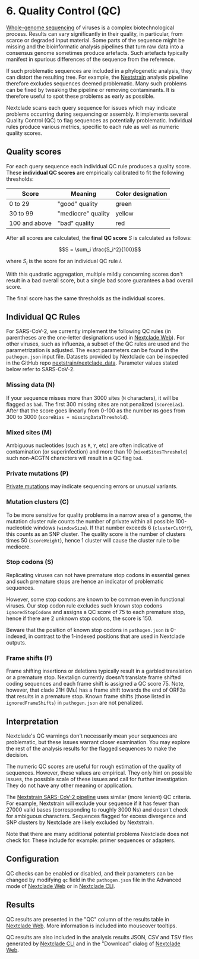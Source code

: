 # 6. Quality Control (QC)

[Whole-genome sequencing](https://en.wikipedia.org/wiki/Whole_genome_sequencing) of viruses is a complex biotechnological process. Results can vary significantly in their quality, in particular, from scarce or degraded input material. Some parts of the sequence might be missing and the bioinformatic analysis pipelines that turn raw data into a consensus genome sometimes produce artefacts. Such artefacts typically manifest in spurious differences of the sequence from the reference.

If such problematic sequences are included in a phylogenetic analysis, they can distort the resulting tree. For example, the [Nextstrain](https://nextstrain.org) analysis pipeline therefore excludes sequences deemed problematic. Many such problems can be fixed by tweaking the pipeline or removing contaminants. It is therefore useful to spot these problems as early as possible.

Nextclade scans each query sequence for issues which may indicate problems occurring during sequencing or assembly. It implements several Quality Control (QC) to flag sequences as potentially problematic. Individual rules produce various metrics, specific to each rule as well as numeric quality scores.

## Quality scores

For each query sequence each individual QC rule produces a quality score. These **individual QC scores** are empirically calibrated to fit the following thresholds:

| Score         | Meaning            | Color designation |
|---------------|--------------------|-------------------|
| 0 to 29       | "good" quality     | green             |
| 30 to 99      | "mediocre" quality | yellow            |
| 100 and above | "bad" quality      | red               |

After all scores are calculated, the **final QC score** $S$ is calculated as follows:

$$S = \sum_i \frac{S_i^2}{100}$$

where $S_i$ is the score for an individual QC rule $i$.

With this quadratic aggregation, multiple mildly concerning scores don't result in a bad overall score, but a single bad score guarantees a bad overall score.

The final score has the same thresholds as the individual scores.

## Individual QC Rules

For SARS-CoV-2, we currently implement the following QC rules (in parentheses are the one-letter designations used in [Nextclade Web](../nextclade-web/index.rst)). For other viruses, such as influenza, a subset of the QC rules are used and the parametrization is adjusted. The exact parameters can be found in the `pathogen.json` input file. Datasets provided by Nextclade can be inspected in the GitHub repo [nextstrain/nextclade_data](https://github.com/nextstrain/nextclade_data).
Parameter values stated below refer to SARS-CoV-2.

### Missing data (N)

If your sequence misses more than 3000 sites (`N` characters), it will be flagged as `bad`. The first 300 missing sites are not penalized (`scoreBias`). After that the score goes linearly from 0-100 as the number `N`s goes from 300 to 3000 (`scoreBias + missingDataThreshold`).

### Mixed sites (M)

Ambiguous nucleotides (such as `R`, `Y`, etc) are often indicative of contamination (or superinfection) and more than 10 (`mixedSitesThreshold`) such non-ACGTN characters will result in a QC flag `bad`.

### Private mutations (P)

[Private mutations](./05-mutation-calling.md#private-mutations) may indicate sequencing errors or unusual variants.

### Mutation clusters (C)

To be more sensitive for quality problems in a narrow area of a genome, the mutation cluster rule counts the number of private within all possible 100-nucleotide windows (`windowSize`).
If that number exceeds 6 (`clusterCutOff`), this counts as an SNP cluster.
The quality score is the number of clusters times 50 (`scoreWeight`), hence 1 cluster will cause the cluster rule to be mediocre.

### Stop codons (S)

Replicating viruses can not have premature stop codons in essential genes and such premature stops are hence an indicator of problematic sequences.

However, some stop codons are known to be common even in functional viruses. Our stop codon rule excludes such known stop codons `ignoredStopCodons` and assigns a QC score of 75 to each premature stop, hence if there are 2 unknown stop codons, the score is 150.

Beware that the position of known stop codons in `pathogen.json` is 0-indexed, in contrast to the 1-indexed positions that are used in Nextclade outputs.

### Frame shifts (F)

Frame shifting insertions or deletions typically result in a garbled translation or a premature stop. Nextalign currently doesn't translate frame shifted coding sequences and each frame shift is assigned a QC score 75. Note, however, that clade 21H (Mu) has a frame shift towards the end of ORF3a that results in a premature stop. Known frame shifts (those listed in `ignoredFrameShifts`) in `pathogen.json` are not penalized.

## Interpretation

Nextclade's QC warnings don't necessarily mean your sequences are problematic, but these issues warrant closer examination. You may explore the rest of the analysis results for the flagged sequences to make the decision.

The numeric QC scores are useful for rough estimation of the quality of sequences. However, these values are empirical. They only hint on possible issues, the possible scale of these issues and call for further investigation. They do not have any other meaning or application.

The [Nextstrain SARS-CoV-2 pipeline](https://github.com/nextstrain/ncov) uses similar (more lenient) QC criteria. For example, Nextstrain will exclude your sequence if it has fewer than 27000 valid bases (corresponding to roughly 3000 Ns) and doesn't check for ambiguous characters. Sequences flagged for excess divergence and SNP clusters by Nextclade are likely excluded by Nextstrain.

Note that there are many additional potential problems Nextclade does not check for. These include for example: primer sequences or adapters.

## Configuration

QC checks can be enabled or disabled, and their parameters can be changed by modifying `qc` field in the `pathogen.json` file in the Advanced mode of [Nextclade Web](../nextclade-web/index.rst) or in [Nextclade CLI](../nextclade-cli/index.rst).

## Results

QC results are presented in the "QC" column of the results table in [Nextclade Web](../nextclade-web/index.rst). More information is included into mouseover tooltips.

QC results are also included in the analysis results JSON, CSV and TSV files generated by [Nextclade CLI](../nextclade-cli/index.rst) and in the "Download" dialog of [Nextclade Web](../nextclade-web/index.rst).
